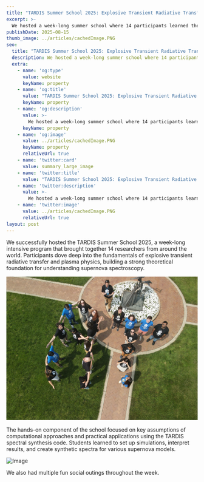 ```yaml
---
title: "TARDIS Summer School 2025: Explosive Transient Radiative Transfer"
excerpt: >-
  We hosted a week-long summer school where 14 participants learned the fundamentals of explosive transient radiative transfer and plasma physics, and gained fundamental knowledge about radiative transfer and hands-on experience using TARDIS to create spectra of sample supernovae.
publishDate: 2025-08-15
thumb_image: ../articles/cachedImage.PNG
seo:
  title: "TARDIS Summer School 2025: Explosive Transient Radiative Transfer"
  description: We hosted a week-long summer school where 14 participants learned the fundamentals of explosive transient radiative transfer and plasma physics, and gained fundamental knowledge about radiative transfer and hands-on experience using TARDIS to create spectra of sample supernovae.
  extra:
    - name: 'og:type'
      value: website
      keyName: property
    - name: 'og:title'
      value: "TARDIS Summer School 2025: Explosive Transient Radiative Transfer"
      keyName: property
    - name: 'og:description'
      value: >-
        We hosted a week-long summer school where 14 participants learned the fundamentals of explosive transient radiative transfer and plasma physics, and gained fundamental knowledge about radiative transfer and hands-on experience using TARDIS to create spectra of sample supernovae.
      keyName: property
    - name: 'og:image'
      value: ../articles/cachedImage.PNG
      keyName: property
      relativeUrl: true
    - name: 'twitter:card'
      value: summary_large_image
    - name: 'twitter:title'
      value: "TARDIS Summer School 2025: Explosive Transient Radiative Transfer"
    - name: 'twitter:description'
      value: >-
        We hosted a week-long summer school where 14 participants learned the fundamentals of explosive transient radiative transfer and plasma physics, and gained fundamental knowledge about radiative transfer and hands-on experience using TARDIS to create spectra of sample supernovae.
    - name: 'twitter:image'
      value: ../articles/cachedImage.PNG
      relativeUrl: true
layout: post
---
```


We successfully hosted the TARDIS Summer School 2025, a week-long intensive program that brought together 14 researchers from around the world. Participants dove deep into the fundamentals of explosive transient radiative transfer and plasma physics, building a strong theoretical foundation for understanding supernova spectroscopy.

<img src='\../articles/DJI_0742.jpg' alt='Image'>

The hands-on component of the school focused on key assumptions of computational approaches and practical applications using the TARDIS spectral synthesis code. Students learned to set up simulations, interpret results, and create synthetic spectra for various supernova models.

<img src='\../articles/IMG_1574.jpg' alt='Image'>

We also had multiple fun social outings throughout the week.



